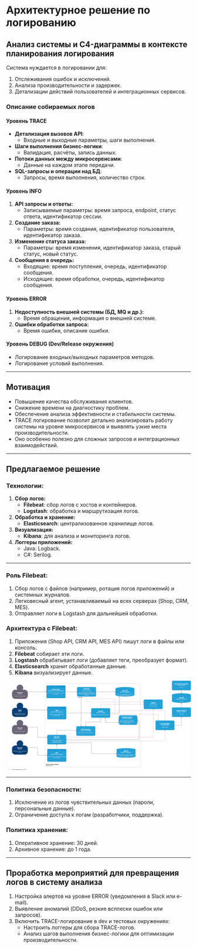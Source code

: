 # Архитектурное решение по логированию

## Анализ системы и C4-диаграммы в контексте планирования логирования

Система нуждается в логировании для:
1. Отслеживания ошибок и исключений.
2. Анализа производительности и задержек.
3. Детализации действий пользователей и интеграционных сервисов.

### Описание собираемых логов

#### Уровень TRACE
- **Детализация вызовов API**:
   - Входные и выходные параметры, шаги выполнения.
- **Шаги выполнения бизнес-логики**:
   - Валидация, расчёты, запись данных.
- **Потоки данных между микросервисами**:
   - Данные на каждом этапе передачи.
- **SQL-запросы и операции над БД**:
   - Запросы, время выполнения, количество строк.

#### Уровень INFO
1. **API запросы и ответы:**
    - Записываемые параметры: время запроса, endpoint, статус ответа, идентификатор сессии.
2. **Создание заказа:**
    - Параметры: время создания, идентификатор пользователя, идентификатор заказа.
3. **Изменение статуса заказа:**
    - Параметры: время изменения, идентификатор заказа, старый статус, новый статус.
4. **Сообщения в очередь:**
    - Входящие: время поступления, очередь, идентификатор сообщения.
    - Исходящие: время обработки, очередь, идентификатор сообщения.

#### Уровень ERROR
1. **Недоступность внешней системы (БД, MQ и др.):**
    - Время обращения, информация о внешней системе.
2. **Ошибки обработки запроса:**
    - Время ошибки, описание ошибки.

#### Уровень DEBUG (Dev/Release окружения)
- Логирование входных/выходных параметров методов.
- Логирование условий выполнения.

---

## Мотивация

- Повышение качества обслуживания клиентов. 
- Снижение времени на диагностику проблем. 
- Обеспечение анализа эффективности и стабильности системы. 
- TRACE логирование позволит детально анализировать работу системы на уровне микросервисов и выявлять узкие места производительности. 
- Оно особенно полезно для сложных запросов и интеграционных взаимодействий.

---

## Предлагаемое решение

### Технологии:
1. **Сбор логов:**
   - **Filebeat**: сбор логов с хостов и контейнеров.
   - **Logstash**: обработка и маршрутизация логов.
2. **Обработка и хранение:**
   - **Elasticsearch**: централизованное хранилище логов.
3. **Визуализация:**
   - **Kibana**: для анализа и мониторинга логов.
4. **Логгеры приложений:**
   - Java: Logback.
   - C#: Serilog.

---

### Роль Filebeat:
1. Сбор логов с файлов (например, ротация логов приложений) и системных журналов.
2. Легковесный агент, устанавливаемый на всех серверах (Shop, CRM, MES).
3. Отправляет логи в Logstash для дальнейшей обработки.

### Архитектура с Filebeat:
1. Приложения (Shop API, CRM API, MES API) пишут логи в файлы или консоль.
2. **Filebeat** собирает эти логи.
3. **Logstash** обрабатывает логи (добавляет теги, преобразует формат).
4. **Elasticsearch** хранит обработанные данные.
5. **Kibana** визуализирует данные.

![logging.png](logging.png)

---

### Политика безопасности:
1. Исключение из логов чувствительных данных (пароли, персональные данные).
2. Ограничение доступа к логам (разработчики, поддержка).

### Политика хранения:
1. Оперативное хранение: 30 дней.
2. Архивное хранение: до 1 года.

---

## Проработка мероприятий для превращения логов в систему анализа
1. Настройка алертов на уровне ERROR (уведомления в Slack или e-mail).
2. Выявление аномалий (DDoS, резкие всплески ошибок или запросов).
3. Включить TRACE-логирование в dev и тестовых окружениях:
   - Настроить логгеры для сбора TRACE-логов.
   - Анализ шагов выполнения бизнес-логики для оптимизации производительности.
